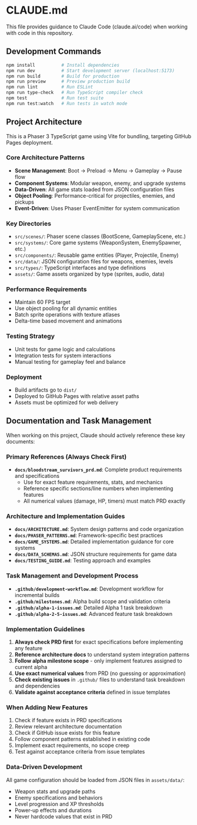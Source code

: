 # CLAUDE.md

This file provides guidance to Claude Code (claude.ai/code) when working with code in this repository.

## Development Commands

```bash
npm install          # Install dependencies
npm run dev          # Start development server (localhost:5173)
npm run build        # Build for production
npm run preview      # Preview production build
npm run lint         # Run ESLint
npm run type-check   # Run TypeScript compiler check
npm test             # Run test suite
npm run test:watch   # Run tests in watch mode
```

## Project Architecture

This is a Phaser 3 TypeScript game using Vite for bundling, targeting GitHub Pages deployment.

### Core Architecture Patterns
- **Scene Management**: Boot → Preload → Menu → Gameplay → Pause flow
- **Component Systems**: Modular weapon, enemy, and upgrade systems
- **Data-Driven**: All game stats loaded from JSON configuration files
- **Object Pooling**: Performance-critical for projectiles, enemies, and pickups
- **Event-Driven**: Uses Phaser EventEmitter for system communication

### Key Directories
- `src/scenes/`: Phaser scene classes (BootScene, GameplayScene, etc.)
- `src/systems/`: Core game systems (WeaponSystem, EnemySpawner, etc.)
- `src/components/`: Reusable game entities (Player, Projectile, Enemy)
- `src/data/`: JSON configuration files for weapons, enemies, levels
- `src/types/`: TypeScript interfaces and type definitions
- `assets/`: Game assets organized by type (sprites, audio, data)

### Performance Requirements
- Maintain 60 FPS target
- Use object pooling for all dynamic entities
- Batch sprite operations with texture atlases
- Delta-time based movement and animations

### Testing Strategy
- Unit tests for game logic and calculations
- Integration tests for system interactions
- Manual testing for gameplay feel and balance

### Deployment
- Build artifacts go to `dist/`
- Deployed to GitHub Pages with relative asset paths
- Assets must be optimized for web delivery

## Documentation and Task Management

When working on this project, Claude should actively reference these key documents:

### Primary References (Always Check First)
- **`docs/bloodstream_survivors_prd.md`**: Complete product requirements and specifications
  - Use for exact feature requirements, stats, and mechanics
  - Reference specific sections/line numbers when implementing features
  - All numerical values (damage, HP, timers) must match PRD exactly

### Architecture and Implementation Guides
- **`docs/ARCHITECTURE.md`**: System design patterns and code organization
- **`docs/PHASER_PATTERNS.md`**: Framework-specific best practices
- **`docs/GAME_SYSTEMS.md`**: Detailed implementation guidance for core systems
- **`docs/DATA_SCHEMAS.md`**: JSON structure requirements for game data
- **`docs/TESTING_GUIDE.md`**: Testing approach and examples

### Task Management and Development Process
- **`.github/development-workflow.md`**: Development workflow for incremental builds
- **`.github/milestones.md`**: Alpha build scope and validation criteria
- **`.github/alpha-1-issues.md`**: Detailed Alpha 1 task breakdown
- **`.github/alpha-2-5-issues.md`**: Advanced feature task breakdown

### Implementation Guidelines
1. **Always check PRD first** for exact specifications before implementing any feature
2. **Reference architecture docs** to understand system integration patterns
3. **Follow alpha milestone scope** - only implement features assigned to current alpha
4. **Use exact numerical values** from PRD (no guessing or approximation)
5. **Check existing issues** in `.github/` files to understand task breakdown and dependencies
6. **Validate against acceptance criteria** defined in issue templates

### When Adding New Features
1. Check if feature exists in PRD specifications
2. Review relevant architecture documentation
3. Check if GitHub issue exists for this feature
4. Follow component patterns established in existing code
5. Implement exact requirements, no scope creep
6. Test against acceptance criteria from issue templates

### Data-Driven Development
All game configuration should be loaded from JSON files in `assets/data/`:
- Weapon stats and upgrade paths
- Enemy specifications and behaviors  
- Level progression and XP thresholds
- Power-up effects and durations
- Never hardcode values that exist in PRD